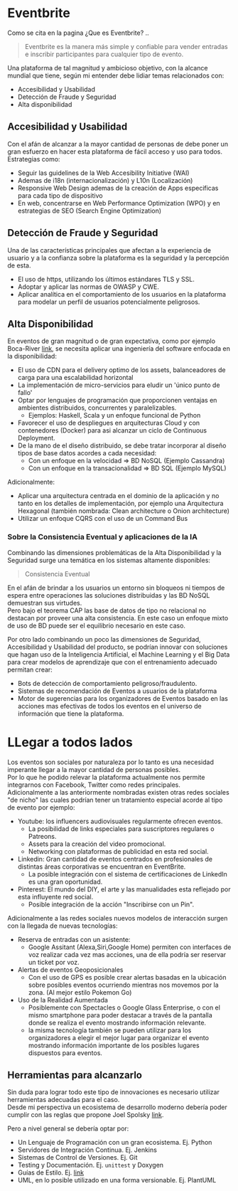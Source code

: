 # Eventbrite
Como se cita en la pagina ¿Que es Eventbrite? ..
>Eventbrite es la manera más simple y confiable para vender entradas e inscribir participantes para cualquier tipo de evento.

Una plataforma de tal magnitud y ambicioso objetivo, con la alcance mundial que tiene, según mi entender debe lidiar temas relacionados con:  

* Accesibilidad y Usabilidad
* Detección de Fraude y Seguridad
* Alta disponibilidad

## Accesibilidad y Usabilidad
Con el afán de alcanzar a la mayor cantidad de personas de debe poner un gran esfuerzo en hacer esta plataforma de fácil acceso y uso para todos.
Estrategias como:
* Seguir las guidelines de la Web Accesibility Initiative (WAI)
* Ademas de i18n (internacionalización) y L10n (Localización)
* Responsive Web Design ademas de la creación de Apps especificas para cada tipo de dispositivo
* En web, concentrarse en Web Performance Optimization (WPO) y en estrategias de SEO (Search Engine Optimization)

## Detección de Fraude y Seguridad
Una de las características principales que afectan a la experiencia de usuario y a la confianza sobre la plataforma es la seguridad y la percepción de esta.
* El uso de https, utilizando los últimos estándares TLS y SSL.
* Adoptar y aplicar las normas de OWASP y CWE.
* Aplicar analítica en el comportamiento de los usuarios en la plataforma para modelar un perfil de usuarios potencialmente peligrosos.

## Alta Disponibilidad
En eventos de gran magnitud o de gran expectativa, como por ejemplo Boca-River [link](https://www.eventbrite.com.ar/blog/eventos-deportivos/eventbrite-y-la-venta-de-entradas-boca-river/), se necesita aplicar una ingeniería del software enfocada en la disponibilidad: 
* El uso de CDN para el delivery optimo de los assets, balanceadores de carga para una escalabilidad horizontal
* La implementación de micro-servicios para eludir un 'único punto de fallo'
* Optar por lenguajes de programación que proporcionen ventajas en ambientes distribuidos, concurrentes y paralelizables. 
    * Ejemplos: Haskell, Scala y un enfoque funcional de Python
* Favorecer el uso de despliegues en arquitecturas Cloud y con contenedores (Docker) para asi alcanzar un ciclo de Continuous Deployment.
* De la mano de el diseño distribuido, se debe tratar incorporar al diseño tipos de base datos acordes a cada necesidad:
    * Con un enfoque en la velocidad => BD NoSQL (Ejemplo Cassandra)
    * Con un enfoque en la transacionalidad => BD SQL (Ejemplo MySQL)  

Adicionalmente:
* Aplicar una arquitectura centrada en el dominio de la aplicación y no tanto en los detalles de implementación, por ejemplo una Arquitectura Hexagonal (también nombrada: Clean architecture o Onion architecture)
* Utilizar un enfoque CQRS con el uso de un Command Bus

### Sobre la Consistencia Eventual y aplicaciones de la IA
Combinando las dimensiones problemáticas de la Alta Disponibilidad y la Seguridad surge una temática en los sistemas altamente disponibles:

> Consistencia Eventual

En el afán de brindar a los usuarios un entorno sin bloqueos ni tiempos de espera entre operaciones las soluciones distribuidas y las BD NoSQL demuestran sus virtudes.   
Pero bajo el teorema CAP las base de datos de tipo no relacional no destacan por proveer una alta consistencia. En este caso un enfoque mixto de uso de BD puede ser el equilibrio necesario en este caso.

Por otro lado combinando un poco las dimensiones de Seguridad, Accesibilidad y Usabilidad del producto, se podrían innovar con soluciones que hagan uso de la Inteligencia Artificial, el Machine Learning y el Big Data para crear modelos de aprendizaje que con el entrenamiento adecuado permitan crear:
* Bots de detección de comportamiento peligroso/fraudulento.
* Sistemas de recomendación de Eventos a usuarios de la plataforma
* Motor de sugerencias para los organizadores de Eventos basado en las acciones mas efectivas de todos los eventos en el universo de información que tiene la plataforma.

# LLegar a todos lados
Los eventos son sociales por naturaleza por lo tanto es una necesidad imperante llegar a la mayor cantidad de personas posibles.  
Por lo que he podido relevar la plataforma actualmente nos permite integrarnos con Facebook, Twitter como redes principales.  
Adicionalmente a las anteriormente nombradas existen otras redes sociales "de nicho" las cuales podrían tener un tratamiento especial acorde al tipo de evento por ejemplo:
* Youtube: los influencers audiovisuales regularmente ofrecen eventos.
    * La posibilidad de links especiales para suscriptores regulares o Patreons.
    * Assets para la creación del video promocional.
    * Networking con plataformas de publicidad en esta red social.
* Linkedin: Gran cantidad de eventos centrados en profesionales de distintas áreas corporativas se encuentran en EventBrite.
    * La posible integración con el sistema de certificaciones de LinkedIn es una gran oportunidad.
* Pinterest: El mundo del DIY, el arte y las manualidades esta reflejado por esta influyente red social.
    * Posible integración de la acción "Inscribirse con un Pin".

Adicionalmente a las redes sociales nuevos modelos de interacción surgen con la llegada de nuevas tecnologías:
*   Reserva de entradas con un asistente:
    * Google Assitant (Alexa,Siri,Google Home) permiten con interfaces de voz realizar cada vez mas acciones, una de ella podría ser reservar un ticket por voz.
* Alertas de eventos Geoposicionales
    * Con el uso de GPS es posible crear alertas basadas en la ubicación sobre posibles eventos ocurriendo mientras nos movemos por la zona. (Al mejor estilo Pokemon Go)
* Uso de la Realidad Aumentada    
    * Posiblemente con Spectacles o Google Glass Enterprise, o con el mismo smartphone para poder destacar a través de la pantalla donde se realiza el evento mostrando información relevante. 
    * la misma tecnología también se pueden utilizar para los organizadores a elegir el mejor lugar para organizar el evento mostrando información importante de los posibles lugares dispuestos para eventos.

## Herramientas para alcanzarlo
Sin duda para lograr todo este tipo de innovaciones es necesario utilizar herramientas adecuadas para el caso.  
Desde mi perspectiva un ecosistema de desarrollo moderno debería poder cumplir con las reglas que propone Joel Spolsky [link](https://www.joelonsoftware.com/2000/08/09/the-joel-test-12-steps-to-better-code/).  

Pero a nivel general se debería optar por:
* Un Lenguaje de Programación con un gran ecosistema. Ej. Python
* Servidores de Integración Continua. Ej. Jenkins
* Sistemas de Control de Versiones. Ej. Git
* Testing y Documentación. Ej. `unittest` y Doxygen 
* Guías de Estilo. Ej. [link](https://github.com/eventbrite/javascript)
* UML, en lo posible utilizado en una forma versionable. Ej. PlantUML